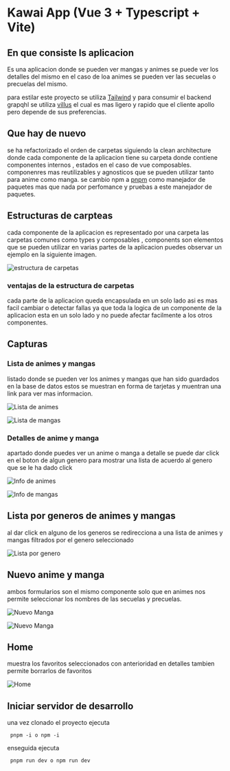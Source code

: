 # Kawai App (Vue 3 + Typescript + Vite)

## En que consiste ls aplicacion
Es una aplicacion donde se pueden ver mangas y animes  se puede ver los detalles del mismo en el caso
de loa animes se pueden ver las secuelas o precuelas del mismo.

para estilar este proyecto se utiliza [Tailwind](https://tailwindcss.com/) y para consumir el backend grapqhl se utiliza [villus](https://villus.logaretm.com/) el cual es mas ligero y rapido que el cliente apollo pero depende de sus preferencias.

## Que hay de nuevo
se ha refactorizado el orden de carpetas siguiendo la clean architecture donde cada componente de la aplicacion tiene su carpeta donde contiene componentes internos , estados en el caso de vue composables.
componenres mas reutilizables y agnosticos que se pueden utilizar tanto para anime como manga. se cambio  npm a [pnpm](https://pnpm.io/es/) como manejador de paquetes mas que nada por perfomance y pruebas a este manejador de paquetes.

## Estructuras de carpteas 
cada componente de la aplicacion es representado por una carpeta las carpetas comunes como types y composables , components son  elementos que se pueden utilizar en varias partes de la aplicacion puedes observar un ejemplo en la siguiente imagen.

![estructura de carpetas](assets/estructura.PNG)


### ventajas de la estructura de carpetas
cada parte de la aplicacion queda encapsulada en un solo lado asi es mas facil cambiar o detectar fallas ya que toda la logica de un componente de la aplicacion esta en un solo lado y no puede afectar facilmente a los otros componentes.

## Capturas

### Lista de animes y mangas

listado donde se pueden ver los animes y mangas que han sido guardados en la base de datos estos se muestran en forma de tarjetas y muentran una link para ver mas informacion.

![Lista de animes](assets/animes.PNG)

![Lista de mangas](assets/mangas.PNG)

### Detalles de anime y manga

apartado donde puedes ver un anime o manga a detalle se puede dar click en el boton de algun genero para mostrar una lista de acuerdo al genero que se le ha dado click

![Info de animes](assets/anime_info.PNG)

![Info de mangas](assets/manga_info.PNG)

## Lista por generos de animes y mangas 
al dar click en alguno de los generos se redirecciona a una lista de animes y mangas filtrados por el genero seleccionado 

![Lista por genero](assets/busqueda_genre.PNG)


## Nuevo anime y manga
ambos formularios son el mismo componente solo que en animes nos permite seleccionar los nombres de las secuelas y precuelas.

![Nuevo Manga](assets/nuevo_manga.PNG)

![Nuevo Manga](assets/nuevo_manga.PNG)


## Home 
muestra los favoritos seleccionados con anterioridad en detalles tambien permite borrarlos de favoritos

![Home](assets/home.PNG)


## Iniciar servidor de desarrollo 
una vez clonado el proyecto ejecuta 

``` node 
 pnpm -i o npm -i
 ```

enseguida ejecuta 

``` node 
 pnpm run dev o npm run dev
 ``` 


